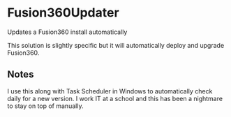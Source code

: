 # Fusion360Updater
Updates a Fusion360 install automatically

This solution is slightly specific but it will automatically deploy and upgrade Fusion360.

  
## Notes
I use this along with Task Scheduler in Windows to automatically check daily for a new version. I work IT at a school and this has been a nightmare to stay on top of manually. 
